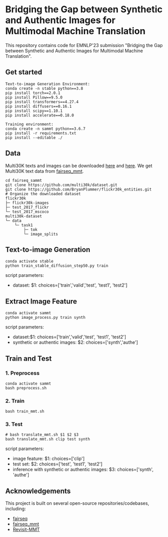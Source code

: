 # Bridging the Gap between Synthetic and Authentic Images for Multimodal Machine Translation
This repository contains code for EMNLP'23 submission "Bridging the Gap between Synthetic and Authentic Images for Multimodal Machine Translation".

## Get started
```
Text-to-image Generation Environment:
conda create -n stable python==3.8
pip install torch==2.0.1
pip install Pillow==9.5.0
pip install transformers==4.27.4
pip install diffusers==0.16.1
pip install scipy==1.10.1
pip install accelerate==0.18.0

Training environment:
conda create -n sammt python==3.6.7
pip install -r requirements.txt
pip install --editable ./
```
## Data
Multi30K texts and images can be downloaded [here](https://github.com/multi30k/dataset) and [here](https://github.com/BryanPlummer/flickr30k_entities). We get Multi30K text data from [fairseq_mmt](https://github.com/zhulifengsheng/fairseq_mmt).
```
cd fairseq_sammt
git clone https://github.com/multi30k/dataset.git
git clone https://github.com/BryanPlummer/flickr30k_entities.git
# Organize the downloaded dataset
flickr30k
├─ flickr30k-images
├─ test_2017_flickr
└─ test_2017_mscoco
multi30k-dataset
└─ data
    └─ task1
        ├─ tok
        └─ image_splits
```
## Text-to-image Generation
```
conda activate stable
python train_stable_diffusion_step50.py train
```
script parameters:
* dataset: $1: choices=['train','valid','test', 'test1', 'test2']
## Extract Image Feature
```
conda activate sammt
python image_process.py train synth
```
script parameters:
* dataset:$1: choices=['train','valid','test', 'test1', 'test2']
* synthetic or authentic images: $2: choices=['synth','authe']
## Train and Test
### 1. Preprocess
```
conda activate sammt
bash preprocess.sh
```
### 2. Train
```
bash train_mmt.sh
```
### 3. Test
```
# bash translate_mmt.sh $1 $2 $3
bash translate_mmt.sh clip test synth
```
script parameters:
* image feature: $1: choices=['clip']
* test set: $2: choices=['test', 'test1', 'test2']
* inference with synthetic or authentic images: $3: choices=['synth', 'authe']

## Acknowledgements
This project is built on several open-source repositories/codebases, including:
* [fairseq](https://github.com/facebookresearch/fairseq)
* [fairseq_mmt](https://github.com/zhulifengsheng/fairseq_mmt)
* [Revisit-MMT](https://github.com/LividWo/Revisit-MMT)